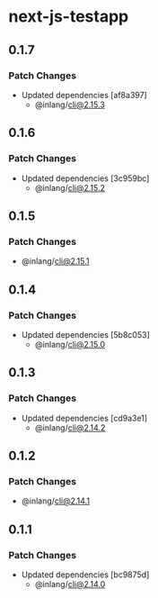 # next-js-testapp

## 0.1.7

### Patch Changes

- Updated dependencies [af8a397]
  - @inlang/cli@2.15.3

## 0.1.6

### Patch Changes

- Updated dependencies [3c959bc]
  - @inlang/cli@2.15.2

## 0.1.5

### Patch Changes

- @inlang/cli@2.15.1

## 0.1.4

### Patch Changes

- Updated dependencies [5b8c053]
  - @inlang/cli@2.15.0

## 0.1.3

### Patch Changes

- Updated dependencies [cd9a3e1]
  - @inlang/cli@2.14.2

## 0.1.2

### Patch Changes

- @inlang/cli@2.14.1

## 0.1.1

### Patch Changes

- Updated dependencies [bc9875d]
  - @inlang/cli@2.14.0
